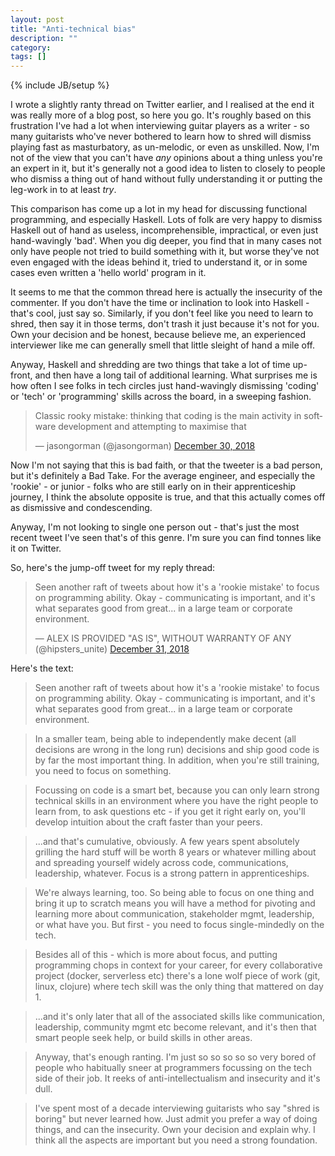 ```yaml
---
layout: post
title: "Anti-technical bias"
description: ""
category: 
tags: []
---
```

{% include JB/setup %}

I wrote a slightly ranty thread on Twitter earlier, and I realised at the end it was really more of a blog post, so here you go. It's roughly based on this frustration I've had a lot when interviewing guitar players as a writer - so many guitarists who've never bothered to learn how to shred will dismiss playing fast as masturbatory, as un-melodic, or even as unskilled. Now, I'm not of the view that you can't have _any_ opinions about a thing unless you're an expert in it, but it's generally not a good idea to listen to closely to people who dismiss a thing out of hand without fully understanding it or putting the leg-work in to at least _try_. 

This comparison has come up a lot in my head for discussing functional programming, and especially Haskell. Lots of folk are very happy to dismiss Haskell out of hand as useless, incomprehensible, impractical, or even just hand-wavingly 'bad'. When you dig deeper, you find that in many cases not only have people not tried to build something with it, but worse they've not even engaged with the ideas behind it, tried to understand it, or in some cases even written a 'hello world' program in it.

It seems to me that the common thread here is actually the insecurity of the commenter. If you don't have the time or inclination to look into Haskell - that's cool, just say so. Similarly, if you don't feel like you need to learn to shred, then say it in those terms, don't trash it just because it's not for you. Own your decision and be honest, because believe me, an experienced interviewer like me can generally smell that little sleight of hand a mile off.

Anyway, Haskell and shredding are two things that take a lot of time up-front, and then have a long tail of additional learning. What surprises me is how often I see folks in tech circles just hand-wavingly dismissing 'coding' or 'tech' or 'programming' skills across the board, in a sweeping fashion.

<blockquote class="twitter-tweet" data-lang="en"><p lang="en" dir="ltr">Classic rooky mistake: thinking that coding is the main activity in software development and attempting to maximise that</p>&mdash; jasongorman (@jasongorman) <a href="https://twitter.com/jasongorman/status/1079340273610776576?ref_src=twsrc%5Etfw">December 30, 2018</a></blockquote>
<script async src="https://platform.twitter.com/widgets.js" charset="utf-8"></script>

Now I'm not saying that this is bad faith, or that the tweeter is a bad person, but it's definitely a Bad Take. For the average engineer, and especially the 'rookie' - or junior - folks who are still early on in their apprenticeship journey, I think the absolute opposite is true, and that this actually comes off as dismissive and condescending.

Anyway, I'm not looking to single one person out - that's just the most recent tweet I've seen that's of this genre. I'm sure you can find tonnes like it on Twitter.

So, here's the jump-off tweet for my reply thread:

<blockquote class="twitter-tweet" data-lang="en"><p lang="en" dir="ltr">Seen another raft of tweets about how it&#39;s a &#39;rookie mistake&#39; to focus on programming ability. Okay - communicating is important, and it&#39;s what separates good from great... in a large team or corporate environment.</p>&mdash; ALEX IS PROVIDED &quot;AS IS&quot;, WITHOUT WARRANTY OF ANY (@hipsters_unite) <a href="https://twitter.com/hipsters_unite/status/1079708226956996608?ref_src=twsrc%5Etfw">December 31, 2018</a></blockquote>
<script async src="https://platform.twitter.com/widgets.js" charset="utf-8"></script>

Here's the text:

> Seen another raft of tweets about how it's a 'rookie mistake' to focus on programming ability. Okay - communicating is important, and it's what separates good from great... in a large team or corporate environment. 

> In a smaller team, being able to independently make decent (all decisions are wrong in the long run) decisions and ship good code is by far the most important thing. In addition, when you're still training, you need to focus on something. 

> Focussing on code is a smart bet, because you can only learn strong technical skills in an environment where you have the right people to learn from, to ask questions etc - if you get it right early on, you'll develop intuition about the craft faster than your peers. 

> ...and that's cumulative, obviously. A few years spent absolutely grilling the hard stuff will be worth 8 years or whatever milling about and spreading yourself widely across code, communications, leadership, whatever. Focus is a strong pattern in apprenticeships. 

> We're always learning, too. So being able to focus on one thing and bring it up to scratch means you will have a method for pivoting and learning more about communication, stakeholder mgmt, leadership, or what have you. But first - you need to focus single-mindedly on the tech. 

> Besides all of this - which is more about focus, and putting programming chops in context for your career, for every collaborative project (docker, serverless etc) there's a lone wolf piece of work (git, linux, clojure) where tech skill was the only thing that mattered on day 1. 

> ...and it's only later that all of the associated skills like communication, leadership, community mgmt etc become relevant, and it's then that smart people seek help, or build skills in other areas. 

> Anyway, that's enough ranting. I'm just so so so so so very bored of people who habitually sneer at programmers focussing on the tech side of their job. It reeks of anti-intellectualism and insecurity and it's dull. 

> I've spent most of a decade interviewing guitarists who say "shred is boring" but never learned how. Just admit you prefer a way of doing things, and can the insecurity. Own your decision and explain why. I think all the aspects are important but you need a strong foundation.

